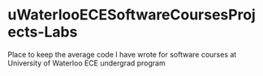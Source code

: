 # uWaterlooECESoftwareCoursesProjects-Labs
Place to keep the average code I have wrote for software courses at University of Waterloo ECE undergrad program
